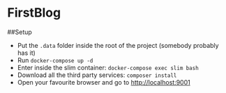 # FirstBlog

##Setup

- Put the `.data` folder inside the root of the project (somebody probably has it)
- Run `docker-compose up -d`
- Enter inside the slim container: `docker-compose exec slim bash`
- Download all the third party services: `composer install`
- Open your favourite browser and go to [http://localhost:9001](http://localhost:9001)
